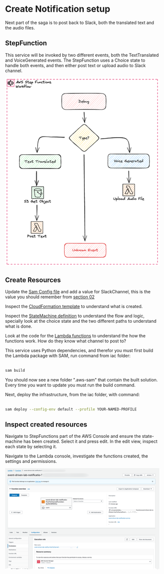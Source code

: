 # Create Notification setup

Next part of the saga is to post back to Slack, both the translated text and the audio files.

## StepFunction

This service will be invoked by two different events, both the TextTranslated and VoiceGenerated events. The StepFunction uses a Choice state to handle both events, and then either post text or upload audio to Slack channel.

![Image showing State Machine.](images/statemachine.png)

## Create Resources

Update the [Sam Config file](iac/samconfig.yaml) and add a value for SlackChannel, this is the value you should remember from [section 02](../02-create-slack-bot/)

Inspect the [CloudFormation template](iac/template.yaml) to understand what is created.

Inspect the [StateMachine definition](iac/statemachine/) to understand the flow and logic, specially look at the choice state and the two different paths to understand what is done.

Look at the code for the [Lambda functions](iac/src/) to understand the how the functions work. How do they know what channel to post to?

This service uses Python dependencies, and therefor you must first build the Lambda package with SAM, run command from iac folder:

``` bash

sam build

```

You should now see a new folder ".aws-sam" that contain the built solution. Every time you want to update you must run the build command.

Next, deploy the infrastructure, from the iac folder, with command:

``` bash

sam deploy --config-env default --profile YOUR-NAMED-PROFILE

```

## Inspect created resources

Navigate to StepFunctions part of the AWS Console and ensure the state-machine has been created. Select it and press edit.
In the edit view, inspect each state by selecting it.

Navigate to the Lambda console, investigate the functions created, the settings and permissions.

![Image showing Lambda console.](images/lambda-console.png)
